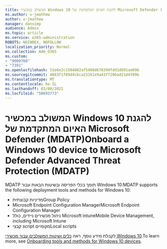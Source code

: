 ```yaml
---
title: המשולב במכשיר Windows 10 להגנת האיום המתקדמת של Microsoft Defender (MDATP)
ms.author: v-jmathew
author: v-jmathew
manager: dansimp
audience: Admin
ms.topic: article
ms.service: o365-administration
ROBOTS: NOINDEX, NOFOLLOW
localization_priority: Normal
ms.collection: Adm_O365
ms.custom:
- "9000760"
- "7391"
ms.openlocfilehash: 51e6e2c1504002af5408d678399fdd1d691ae096
ms.sourcegitcommit: 4883f1f89d4c6ca23161e9a43ff206ad21d4f09b
ms.translationtype: MT
ms.contentlocale: he-IL
ms.lasthandoff: 03/08/2021
ms.locfileid: "50693773"
---
```

# <a name="onboard-a-windows-10-device-to-microsoft-defender-advanced-threat-protection-mdatp"></a><span data-ttu-id="182ab-102">המשולב במכשיר Windows 10 להגנת האיום המתקדמת של Microsoft Defender (MDATP)</span><span class="sxs-lookup"><span data-stu-id="182ab-102">Onboard a Windows 10 device to Microsoft Defender Advanced Threat Protection (MDATP)</span></span>

<span data-ttu-id="182ab-103">MDATP תומך בכלי הפריסה ובשיטות הבאות עבור Windows 10:</span><span class="sxs-lookup"><span data-stu-id="182ab-103">MDATP supports the following deployment tools and methods for Windows 10:</span></span>

- <span data-ttu-id="182ab-104">מדיניות קבוצתית</span><span class="sxs-lookup"><span data-stu-id="182ab-104">Group Policy</span></span>
- <span data-ttu-id="182ab-105">Microsoft Endpoint Configuration Manager</span><span class="sxs-lookup"><span data-stu-id="182ab-105">Microsoft Endpoint Configuration Manager</span></span>
- <span data-ttu-id="182ab-106">ניהול מכשירים ניידים, כולל Microsoft intune</span><span class="sxs-lookup"><span data-stu-id="182ab-106">Mobile Device Management, including Microsoft Intune</span></span>
- <span data-ttu-id="182ab-107">קבצי script מקומיים</span><span class="sxs-lookup"><span data-stu-id="182ab-107">Local scripts</span></span>

<span data-ttu-id="182ab-108">לקבלת מידע נוסף, ראה [כלים ושיטות המשולבים עבור מכשירי Windows 10](https://go.microsoft.com/fwlink/?linkid=2143460).</span><span class="sxs-lookup"><span data-stu-id="182ab-108">To learn more, see [Onboarding tools and methods for Windows 10 devices](https://go.microsoft.com/fwlink/?linkid=2143460).</span></span>
